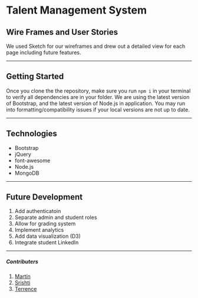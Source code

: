 # Talent Management System

## Wire Frames and User Stories
We used Sketch for our wireframes and drew out a detailed view for each page including future features.
***

## Getting Started
Once you clone the the repository, make sure you run `npm i` in your terminal to verify all dependencies are in your folder.
We are using the latest version of Bootstrap, and the latest version of Node.js in application. You may run into formatting/compatibility issues if your local versions are not up to date.
***

## Technologies
* Bootstrap
* jQuery
* font-awesome
* Node.js
* MongoDB
***

## Future Development
1. Add authenticatoin
2. Separate admin and student roles
4. Allow for grading system
3. Implement analytics
4. Add data visualization (D3)
5. Integrate student LinkedIn

***

##### Contributers
1. [Martín](https://github.com/mvargasvega)
2. [Srishti](https://github.com/SrishtiSehtia)
3. [Terrence](https://github.com/search?utf8=%E2%9C%93&q=ttime110&type=)
